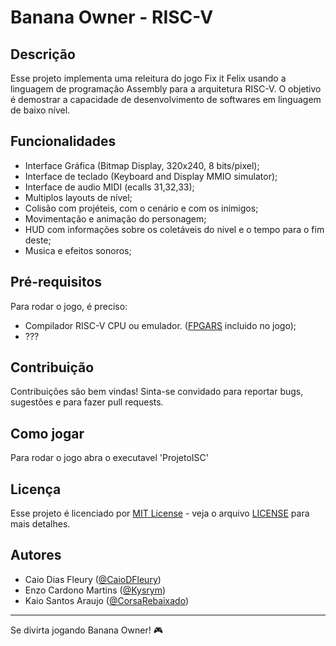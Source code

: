 # Banana Owner - RISC-V

## Descrição
Esse projeto implementa uma releitura do jogo Fix it Felix usando a linguagem de programação Assembly para a arquitetura RISC-V. O objetivo é demostrar a capacidade de desenvolvimento de softwares em linguagem de baixo nível. 

## Funcionalidades
- Interface Gráfica (Bitmap Display, 320x240, 8 bits/pixel);
- Interface de teclado (Keyboard and Display MMIO simulator);
- Interface de audio MIDI (ecalls 31,32,33);
- Multiplos layouts de nível;
- Colisão com projéteis, com o cenário e com os inimigos;
- Movimentação e animação do personagem;
- HUD com informações sobre os coletáveis do nivel e o tempo para o fim deste; 
- Musica e efeitos sonoros;

## Pré-requisitos
Para rodar o jogo, é preciso:
- Compilador RISC-V CPU ou emulador. ([FPGARS](https://leoriether.github.io/FPGRARS/) incluido no jogo);
- ???

## Contribuição
Contribuições são bem vindas! Sinta-se convidado para reportar bugs, sugestões e para fazer pull requests.

## Como jogar

Para rodar o jogo abra o executavel 'ProjetoISC'

## Licença
Esse projeto é licenciado por [MIT License](https://opensource.org/licenses/MIT) - veja o arquivo [LICENSE](LICENSE) para mais detalhes.

## Autores
- Caio Dias Fleury ([@CaioDFleury](https://github.com/CaioDFleury))
- Enzo Cardono Martins ([@Kysrym](https://github.com/Kisrym))
- Kaio Santos Araujo ([@CorsaRebaixado](https://github.com/CorsaRebaixado))

---

Se divirta jogando Banana Owner! 🎮
